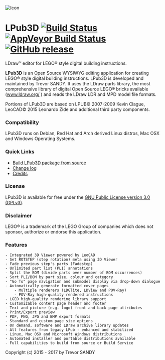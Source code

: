 ![Icon][icon]
# LPub3D  [![Build Status][travis-badge]][travis] [![AppVeyor Build Status][appveyor-badge]][appveyor][![GitHub release][gh-rel-badge]][gh-rel]

LDraw™ editor for LEGO® style digital building instructions.

**LPub3D** is an Open Source WYSIWYG editing application for creating LEGO® style digital building instructions. 
LPub3D is developed and maintained by Trevor SANDY. It uses the LDraw parts library, the most comprehensive 
library of digital Open Source LEGO® bricks available (www.ldraw.org/ ) and reads the LDraw LDR and MPD model file formats. 

Portions of LPub3D are based on LPUB© 2007-2009 Kevin Clague, LeoCAD© 2015 Leonardo Zide and additional third party components.

### Compatibility
LPub3D runs on Debian, Red Hat and Arch derived Linux distros, Mac OSX and Windows Operating Systems.

### Quick Links
 - [Build LPub3D package from source][buildfromsource]
 - [Change log][changelog]
 - [Credits][credits]
 
### License
LPub3D is available for free under the [GNU Public License version 3.0 (GPLv3)][copying]. 

### Disclaimer
LEGO® is a trademark of the LEGO Group of companies which does not sponsor, authorize or endorse this application.

### Features
	- Integrated 3D Viewer powered by LeoCAD
	- Set ROTSTEP (step rotation) meta using 3D Viewer
	- Fade previous step's parts (Fadestep)
	- Unlimited part list (PLI) annotations
	- Split the BOM (divide parts over number of BOM occurrences)
	- Sort PLI/BOM by part size, colour and category
	- "Go To" page navigation and submodel display via drop-down dialogue
	- Automatically generate formatted cover pages
        - Multiple renderers (LDGlite, LDView and POV-Ray)
        - POV-Ray high-quality rendered instructions
	- LGEO high-quality rendering library support
	- Customizable content page header and footer
	- Text and picture (e.g. logo) front and back page attributes
	- Print/Export preview
	- PDF, PNG, JPG and BMP export formats
	- Standard and custom page size options
	- On demand, software and LDraw archive library updates
	- All features from legacy LPub - enhanced and stabilized
	- Linux, Mac OSX and Microsoft Windows distributions
	- Automated installer and portable distributions available
	- Full capabilities to build from source or Build Service
	
Copyright (c) 2015 - 2017 by Trevor SANDY

[icon]:			https://github.com/trevorsandy/lpub3d/blob/master/mainApp/images/lpub3d128.png
[changelog]:		https://github.com/trevorsandy/lpub3d/blob/master/mainApp/docs/README.txt
[credits]:		https://github.com/trevorsandy/lpub3d/blob/master/mainApp/docs/CREDITS.txt
[copying]:		https://github.com/trevorsandy/lpub3d/blob/master/mainApp/docs/COPYING.txt
[buildfromsource]:	https://github.com/trevorsandy/lpub3d/blob/master/builds/utilities/README.md

[travis]:          	https://travis-ci.org/trevorsandy/lpub3d
[travis-badge]:    	https://travis-ci.org/trevorsandy/lpub3d.svg?branch=master
[appveyor-badge]:   https://img.shields.io/appveyor/ci/trevorsandy/lpub3d-av.svg
[appveyor]:         https://ci.appveyor.com/project/trevorsandy/lpub3d-av
[gh-rel]:          	https://github.com/trevorsandy/lpub3d/releases/latest
[gh-rel-badge]:    	https://img.shields.io/github/release/trevorsandy/lpub3d.svg
